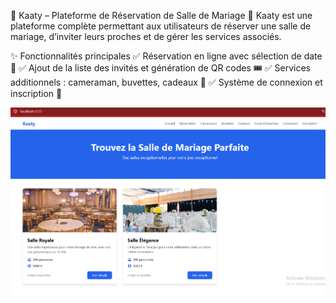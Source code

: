 🎉 Kaaty – Plateforme de Réservation de Salle de Mariage 🎊
Kaaty est une plateforme complète permettant aux utilisateurs de réserver une salle de mariage, d’inviter leurs proches et de gérer les services associés.

✨ Fonctionnalités principales
✅ Réservation en ligne avec sélection de date 📅
✅ Ajout de la liste des invités et génération de QR codes 🎟️
✅ Services additionnels : cameraman, buvettes, cadeaux 🎁
✅ Système de connexion et inscription 🔐

<img width="700" src="https://raw.githubusercontent.com/ahmedouvadel/Kaaty-web/main/screenshots/kaaty.png">
